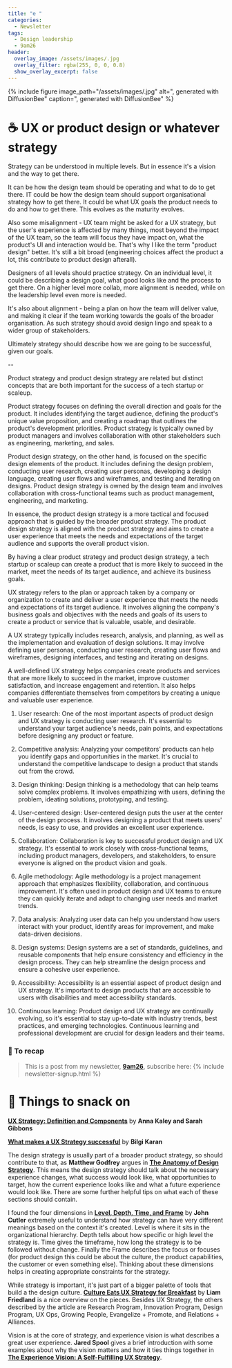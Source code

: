 ```yaml
---
title: "e "
categories:
  - Newsletter
tags:
  - Design leadership
  - 9am26
header:
  overlay_image: /assets/images/.jpg
  overlay_filter: rgba(255, 0, 0, 0.8)
  show_overlay_excerpt: false
---
```


{% include figure image_path="/assets/images/.jpg" alt=", generated with DiffusionBee" caption=", generated with DiffusionBee" %}

# ☕ UX or product design or whatever strategy


Strategy can be understood in multiple levels. But in essence it's a vision and the way to get there. 

It can be how the design team should be operating and what to do to get there. IT could be how the design team should support organisational strategy how to get there. It could be what UX goals the product needs to do and how to get there. This evolves as the maturity evolves.

Also some misalignment - UX team might be asked for a UX strategy, but the user's experience is affected by many things, most beyond the impact of the UX team, so the team will focus they have impact on, what the product's UI and interaction would be. That's why I like the term "product design" better. It's still a bit broad (engineering choices affect the product a lot, this contribute to product design afterall).

Designers of all levels should practice strategy. On an individual level, it could be describing a design goal, what good looks like and the process to get there. On a higher level more collab, more alignment is needed, while on the leadership level even more is needed.

It's also about alignment - being a plan on how the team will deliver value, and making it clear if the team working towards the goals of the broader organisation. As such strategy should avoid design lingo and speak to a wider group of stakeholders.

Ultimately strategy should describe how we are going to be successful, given our goals.

--

Product strategy and product design strategy are related but distinct concepts that are both important for the success of a tech startup or scaleup.

Product strategy focuses on defining the overall direction and goals for the product. It includes identifying the target audience, defining the product's unique value proposition, and creating a roadmap that outlines the product's development priorities. Product strategy is typically owned by product managers and involves collaboration with other stakeholders such as engineering, marketing, and sales.

Product design strategy, on the other hand, is focused on the specific design elements of the product. It includes defining the design problem, conducting user research, creating user personas, developing a design language, creating user flows and wireframes, and testing and iterating on designs. Product design strategy is owned by the design team and involves collaboration with cross-functional teams such as product management, engineering, and marketing.

In essence, the product design strategy is a more tactical and focused approach that is guided by the broader product strategy. The product design strategy is aligned with the product strategy and aims to create a user experience that meets the needs and expectations of the target audience and supports the overall product vision.

By having a clear product strategy and product design strategy, a tech startup or scaleup can create a product that is more likely to succeed in the market, meet the needs of its target audience, and achieve its business goals.

UX strategy refers to the plan or approach taken by a company or organization to create and deliver a user experience that meets the needs and expectations of its target audience. It involves aligning the company's business goals and objectives with the needs and goals of its users to create a product or service that is valuable, usable, and desirable.

A UX strategy typically includes research, analysis, and planning, as well as the implementation and evaluation of design solutions. It may involve defining user personas, conducting user research, creating user flows and wireframes, designing interfaces, and testing and iterating on designs.

A well-defined UX strategy helps companies create products and services that are more likely to succeed in the market, improve customer satisfaction, and increase engagement and retention. It also helps companies differentiate themselves from competitors by creating a unique and valuable user experience.

1.  User research: One of the most important aspects of product design and UX strategy is conducting user research. It's essential to understand your target audience's needs, pain points, and expectations before designing any product or feature.
    
2.  Competitive analysis: Analyzing your competitors' products can help you identify gaps and opportunities in the market. It's crucial to understand the competitive landscape to design a product that stands out from the crowd.
    
3.  Design thinking: Design thinking is a methodology that can help teams solve complex problems. It involves empathizing with users, defining the problem, ideating solutions, prototyping, and testing.
    
4.  User-centered design: User-centered design puts the user at the center of the design process. It involves designing a product that meets users' needs, is easy to use, and provides an excellent user experience.
    
5.  Collaboration: Collaboration is key to successful product design and UX strategy. It's essential to work closely with cross-functional teams, including product managers, developers, and stakeholders, to ensure everyone is aligned on the product vision and goals.
6.  Agile methodology: Agile methodology is a project management approach that emphasizes flexibility, collaboration, and continuous improvement. It's often used in product design and UX teams to ensure they can quickly iterate and adapt to changing user needs and market trends.
    
2.  Data analysis: Analyzing user data can help you understand how users interact with your product, identify areas for improvement, and make data-driven decisions.
    
3.  Design systems: Design systems are a set of standards, guidelines, and reusable components that help ensure consistency and efficiency in the design process. They can help streamline the design process and ensure a cohesive user experience.
    
4.  Accessibility: Accessibility is an essential aspect of product design and UX strategy. It's important to design products that are accessible to users with disabilities and meet accessibility standards.
    
5.  Continuous learning: Product design and UX strategy are continually evolving, so it's essential to stay up-to-date with industry trends, best practices, and emerging technologies. Continuous learning and professional development are crucial for design leaders and their teams.

### 🥤 To recap

> This is a post from my newsletter, **[9am26](https://polgarp.com/categories/newsletter/)**, subscribe here:
> {% include newsletter-signup.html %}

# 🍪 Things to snack on

[**UX Strategy: Definition and Components**](https://www.nngroup.com/articles/ux-strategy/) by **Anna Kaley and Sarah Gibbons**

[**What makes a UX Strategy successful**](https://uxdesign.cc/what-makes-a-ux-strategy-successful-ebdb72641968) by **Bilgi Karan**

The design strategy is usually part of a broader product strategy, so should contribute to that, as **Matthew Godfrey** argues in [**The Anatomy of Design Strategy**](https://medium.com/ingeniouslysimple/the-anatomy-of-design-strategy-75be8cfa3dc3). This means the design strategy should talk about the necessary experience changes, what success would look like, what opportunities to target, how the current experience looks like and what a future experience would look like. There are some further helpful tips on what each of these sections should contain.

I found the four dimensions in [**Level, Depth, Time, and Frame**](https://cutlefish.substack.com/p/tbm-218-level-depth-time-and-frame) by **John Cutler** extremely useful to understand how strategy can have very different meanings based on the context it's created. Level is where it sits in the organizational hierarchy. Depth tells about how specific or high level the strategy is. Time gives the timeframe, how long the strategy is to be followed without change. Finally the Frame describes the focus or focuses (for product design this could be about the culture, the product capabilities, the customer or even something else). Thinking about these dimensions helps in creating appropriate constraints for the strategy.

While strategy is important, it's just part of a bigger palette of tools that build a the design culture. [**Culture Eats UX Strategy for Breakfast**](https://medium.com/on-experience/culture-eats-ux-strategy-for-breakfast-2a805d47097e) by **Liam Friedland** is a nice overview on the pieces. Besides UX Strategy, the others described by the article are Research Program, Innovation Program, Design Program, UX Ops, Growing People, Evangelize + Promote, and Relations + Alliances.

Vision is at the core of strategy, and experience vision is what describes a great user experience. **Jared Spool** gives a brief introduction with some examples about why the vision matters and how it ties things together in [**The Experience Vision: A Self-Fulfilling UX Strategy**](https://articles.uie.com/the-experience-vision-a-self-fulfilling-ux-strategy/).
